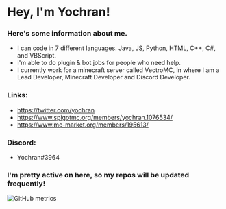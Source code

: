 # Hey, I'm Yochran!

### Here's some information about me.

  - I can code in 7 different languages. Java, JS, Python, HTML, C++, C#, and VBScript.
  - I'm able to do plugin & bot jobs for people who need help.
  - I currently work for a minecraft server called VectroMC, in where I am a Lead Developer, Minecraft Developer and Discord Developer.

### Links:
  - https://twitter.com/yochran
  - https://www.spigotmc.org/members/yochran.1076534/
  - https://www.mc-market.org/members/195613/

### Discord:
  - Yochran#3964
  
### I'm pretty active on here, so my repos will be updated frequently!

![GitHub metrics](https://metrics.lecoq.io/Yochran)

<br />
